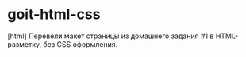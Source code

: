 # goit-html-css
[html] Перевели макет страницы из домашнего задания #1 в HTML-разметку, без CSS оформления.
